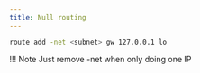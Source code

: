 ```yaml
---
title: Null routing
---
```


```bash
route add -net <subnet> gw 127.0.0.1 lo
```
!!! Note
    Just remove -net when only doing one IP
